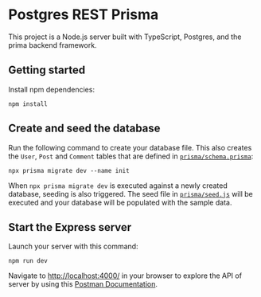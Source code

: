# Postgres REST Prisma

This project is a Node.js server built with TypeScript, Postgres, and the prima backend framework.

## Getting started
Install npm dependencies:
```
npm install
```

## Create and seed the database

Run the following command to create your database file. This also creates the `User`, `Post` and `Comment` tables that are defined in [`prisma/schema.prisma`](./prisma/schema.prisma):

```
npx prisma migrate dev --name init
```

When `npx prisma migrate dev` is executed against a newly created database, seeding is also triggered.  The seed file in [`prisma/seed.js`](./prisma/seed.js) will be executed and your database will be populated with the sample data.

## Start the Express server

Launch your server with this command:

```
npm run dev
```

Navigate to [http://localhost:4000/](http://localhost:4000/) in your browser to explore the API of server by using this [Postman Documentation](https://documenter.getpostman.com/view/3115554/2s8YzP35EX#1deb6fec-2994-4015-9591-63083fa9a109).
